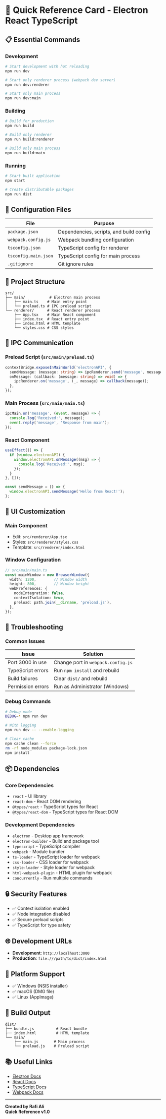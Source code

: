 # 🚀 Quick Reference Card - Electron React TypeScript

## 📋 Essential Commands

### Development
```bash
# Start development with hot reloading
npm run dev

# Start only renderer process (webpack dev server)
npm run dev:renderer

# Start only main process
npm run dev:main
```

### Building
```bash
# Build for production
npm run build

# Build only renderer
npm run build:renderer

# Build only main process
npm run build:main
```

### Running
```bash
# Start built application
npm start

# Create distributable packages
npm run dist
```

## 🔧 Configuration Files

| File | Purpose |
|------|---------|
| `package.json` | Dependencies, scripts, and build config |
| `webpack.config.js` | Webpack bundling configuration |
| `tsconfig.json` | TypeScript config for renderer |
| `tsconfig.main.json` | TypeScript config for main process |
| `.gitignore` | Git ignore rules |

## 📁 Project Structure

```
src/
├── main/           # Electron main process
│   ├── main.ts    # Main entry point
│   └── preload.ts # IPC preload script
└── renderer/      # React renderer process
    ├── App.tsx    # Main React component
    ├── index.tsx  # React entry point
    ├── index.html # HTML template
    └── styles.css # CSS styles
```

## 🔌 IPC Communication

### Preload Script (`src/main/preload.ts`)
```typescript
contextBridge.exposeInMainWorld('electronAPI', {
  sendMessage: (message: string) => ipcRenderer.send('message', message),
  onMessage: (callback: (message: string) => void) => {
    ipcRenderer.on('message', (_, message) => callback(message));
  },
});
```

### Main Process (`src/main/main.ts`)
```typescript
ipcMain.on('message', (event, message) => {
  console.log('Received:', message);
  event.reply('message', 'Response from main');
});
```

### React Component
```typescript
useEffect(() => {
  if (window.electronAPI) {
    window.electronAPI.onMessage((msg) => {
      console.log('Received:', msg);
    });
  }
}, []);

const sendMessage = () => {
  window.electronAPI.sendMessage('Hello from React!');
};
```

## 🎨 UI Customization

### Main Component
- Edit: `src/renderer/App.tsx`
- Styles: `src/renderer/styles.css`
- Template: `src/renderer/index.html`

### Window Configuration
```typescript
// src/main/main.ts
const mainWindow = new BrowserWindow({
  width: 1200,        // Window width
  height: 800,        // Window height
  webPreferences: {
    nodeIntegration: false,
    contextIsolation: true,
    preload: path.join(__dirname, 'preload.js'),
  },
});
```

## 🚨 Troubleshooting

### Common Issues

| Issue | Solution |
|-------|----------|
| Port 3000 in use | Change port in `webpack.config.js` |
| TypeScript errors | Run `npm install` and rebuild |
| Build failures | Clear `dist/` and rebuild |
| Permission errors | Run as Administrator (Windows) |

### Debug Commands
```bash
# Debug mode
DEBUG=* npm run dev

# With logging
npm run dev -- --enable-logging

# Clear cache
npm cache clean --force
rm -rf node_modules package-lock.json
npm install
```

## 📦 Dependencies

### Core Dependencies
- `react` - UI library
- `react-dom` - React DOM rendering
- `@types/react` - TypeScript types for React
- `@types/react-dom` - TypeScript types for React DOM

### Development Dependencies
- `electron` - Desktop app framework
- `electron-builder` - Build and package tool
- `typescript` - TypeScript compiler
- `webpack` - Module bundler
- `ts-loader` - TypeScript loader for webpack
- `css-loader` - CSS loader for webpack
- `style-loader` - Style loader for webpack
- `html-webpack-plugin` - HTML plugin for webpack
- `concurrently` - Run multiple commands

## 🔒 Security Features

- ✅ Context isolation enabled
- ✅ Node integration disabled
- ✅ Secure preload scripts
- ✅ TypeScript for type safety

## 🌐 Development URLs

- **Development**: `http://localhost:3000`
- **Production**: `file:///path/to/dist/index.html`

## 📱 Platform Support

- ✅ Windows (NSIS installer)
- ✅ macOS (DMG file)
- ✅ Linux (AppImage)

## 🎯 Build Output

```
dist/
├── bundle.js          # React bundle
├── index.html         # HTML template
└── main/
    ├── main.js       # Main process
    └── preload.js    # Preload script
```

## 📚 Useful Links

- [Electron Docs](https://www.electronjs.org/docs)
- [React Docs](https://reactjs.org/docs)
- [TypeScript Docs](https://www.typescriptlang.org/docs)
- [Webpack Docs](https://webpack.js.org/concepts)

---

**Created by Rafi Ali**  
**Quick Reference v1.0** 